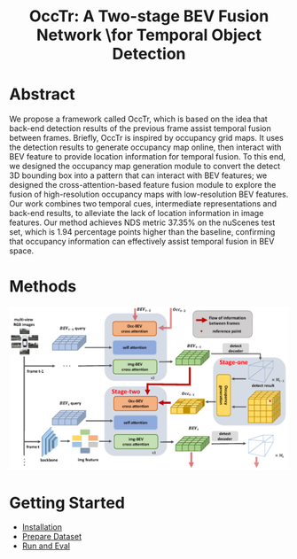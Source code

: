 <div align="center">   
  
# OccTr: A Two-stage BEV Fusion Network \\for Temporal Object Detection
</div>



# Abstract
We propose a framework called OccTr, which is based on the idea that back-end detection 
results of the previous frame assist temporal fusion between frames. Briefly, OccTr is 
inspired by occupancy grid maps. It uses the detection results to generate occupancy map 
online, then interact with BEV feature to provide location information for temporal fusion. 
To this end, we designed the occupancy map generation module to convert the detect 3D bounding 
box into a pattern that can interact with BEV features; we designed the cross-attention-based feature fusion module to explore the fusion of high-resolution occupancy maps with low-resolution BEV features. Our work combines two temporal cues, intermediate representations and back-end results, to alleviate the lack of location information in image features. Our method achieves NDS metric 37.35$\%$ on the nuScenes test set, which is 1.94 percentage points higher than the baseline, confirming that occupancy information can effectively assist temporal fusion in BEV space.
# Methods
![method](figs/framework.png "model arch")


# Getting Started
- [Installation](docs/install.md) 
- [Prepare Dataset](docs/prepare_dataset.md)
- [Run and Eval](docs/getting_started.md)
